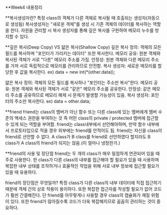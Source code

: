 **Week4 내용정리

**복사생성자란?
특정 class의 객체가 다른 객체로 복사될 때 호출되는 생성자(자동으로 생성됨)
복사생성자는 "새로운 객체"를 생성 시 기존 객체의 데이터를 복사하는 역할을 한다.
자원을 관리할 시 복사 생성자를 통해 깊은 복사를 구현하여 메모리 누수를 방지할 수 있다.

**깊은 복사(Deep Copy) VS 얇은 복사(Shallow Copy)
깊은 복사
정의: 객체의 모든 필드를 복사하며 "포인터가 가리키는 데이터" 또한 복사한다.
메모리 공유: 원본 객체와 복사된 객체가 서로 "다른" 메모리 주소를 가짐.
안정성: 원본 객체와 다른 메모리 주소를 가져 서로 독립적으로 메모리를 관리하므로 안전함.
복사 생성자: 새로운 메모리를 할당한 후 값을 복사한다.
ex) data = new int(*(other.data));

얇은 복사
정의: 객체의 모든 필드를 복사하나 "포인터는 주소만 복사"한다.
메모리 공유: 원본 객체와 복사된 객체가 서로 "같은" 메모리 주소를 공유한다.
안정성: 같은 메모리 주소를 공유하므로 메모리 해제 시 문제가 발생할 가능성이 있음.
복사 생성자: 포인터의 주소만 복사한다.
ex) data = other.data;

**friend
friend는 class의 멤버가 아닌 함수 또는 다른 class에 있는 멤버에게 멤버 수준의 액세스 권한을 부여하는 것
즉 어떤 class의 private / protected 멤버에 접근할 수 있게 되는 역할을 부여함.
friend는 class내부에서 선언해야하며, 만약 함수 내부에서 프로토타입으로 적을 경우 외부에는 friend를 안적어도 됨.
friend는 자신을 class의 friend로 선언할 수 없다.
A class가 B class를 friend로 선언하였다 할지라도 B class가 A class의 friend가 되지는 않음.(이 얼마나 냉정한가.)

**friend의 사용 및 장단점
friend는 두 개의 class가 매우 밀접하게 연관되어 있을 때 주로 사용한다.
한 class가 다른 class의 내부를 접근해야 할 필요가 있을 때 사용하며 복잡한 내부 상태를 조작하거나 효율적인 작업을 위해 서로 내부 정보에 접근할 필요가 있을 때 유용하다.

friend의 장단점은 무엇일까?
특정 class가 다른 class의 내부 데이터에 직접 접근하기 때문에 객체 간의 상호 작용이 용이하다.
또한 복잡한 접근자를 작성할 필요가 없어 코드가 훨씬 간결해진다.
단 friend를 아무렇게나 사용할 경우 class의 캡슐화가 깨질 위험이 있다.
또한 friend가 많아질수록 코드가 더욱 복잡해지므로 꼼꼼히 관리하는 것이 중요하다.
